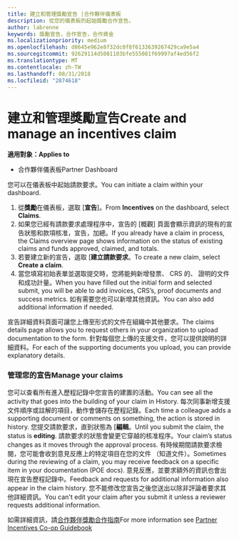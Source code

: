 ```yaml
---
title: 建立和管理獎勵宣告 |合作夥伴儀表板
description: 從您的儀表板的起始獎勵合作宣告。
author: labrenne
keywords: 獎勵宣告，合作宣告，合作資金
ms.localizationpriority: medium
ms.openlocfilehash: d8645e962e8f32dc0f8f6133639267429ca9e5a4
ms.sourcegitcommit: 92629114d5081103bfe555081f69997af4ed56f2
ms.translationtype: MT
ms.contentlocale: zh-TW
ms.lasthandoff: 08/31/2018
ms.locfileid: "2874618"
---
```

# <a name="create-and-manage-an-incentives-claim"></a><span data-ttu-id="8cde7-104">建立和管理獎勵宣告</span><span class="sxs-lookup"><span data-stu-id="8cde7-104">Create and manage an incentives claim</span></span>

**<span data-ttu-id="8cde7-105">適用對象：</span><span class="sxs-lookup"><span data-stu-id="8cde7-105">Applies to</span></span>**
- <span data-ttu-id="8cde7-106">合作夥伴儀表板</span><span class="sxs-lookup"><span data-stu-id="8cde7-106">Partner Dashboard</span></span>

<span data-ttu-id="8cde7-107">您可以在儀表板中起始請款要求。</span><span class="sxs-lookup"><span data-stu-id="8cde7-107">You can initiate a claim within your dashboard.</span></span> 

1. <span data-ttu-id="8cde7-108">從**獎勵**在儀表板，選取 [**宣告**]。</span><span class="sxs-lookup"><span data-stu-id="8cde7-108">From **Incentives** on the dashboard, select **Claims**.</span></span>
2.  <span data-ttu-id="8cde7-109">如果您已經有請款要求處理程序中，宣告的 [概觀] 頁面會顯示資訊的現有的宣告狀態和款項核准，宣告，加總。</span><span class="sxs-lookup"><span data-stu-id="8cde7-109">If you already have a claim in process, the Claims overview page shows information on the status of existing claims and funds approved, claimed, and totals.</span></span>
3.  <span data-ttu-id="8cde7-110">若要建立新的宣告，選取 [**建立請款要求**。</span><span class="sxs-lookup"><span data-stu-id="8cde7-110">To create a new claim, select **Create a claim**.</span></span>
4.  <span data-ttu-id="8cde7-111">當您填寫初始表單並選取提交時，您將能夠新增發票、 CRS 的、 證明的文件和成功計量。</span><span class="sxs-lookup"><span data-stu-id="8cde7-111">When you have filled out the initial form and selected submit, you will be able to add invoices, CRS’s, proof documents and success metrics.</span></span> <span data-ttu-id="8cde7-112">如有需要您也可以新增其他資訊。</span><span class="sxs-lookup"><span data-stu-id="8cde7-112">You can also add additional information if needed.</span></span>

<span data-ttu-id="8cde7-113">宣告詳細資料頁面可讓您上傳至形式的文件在組織中其他要求。</span><span class="sxs-lookup"><span data-stu-id="8cde7-113">The claims details page allows you to request others in your organization to upload documentation to the form.</span></span> <span data-ttu-id="8cde7-114">針對每個您上傳的支援文件，您可以提供說明的詳細資料。</span><span class="sxs-lookup"><span data-stu-id="8cde7-114">For each of the supporting documents you upload, you can provide explanatory details.</span></span> 

### <a name="manage-your-claims"></a><span data-ttu-id="8cde7-115">管理您的宣告</span><span class="sxs-lookup"><span data-stu-id="8cde7-115">Manage your claims</span></span>

<span data-ttu-id="8cde7-116">您可以查看所有進入歷程記錄中您宣告的建置的活動。</span><span class="sxs-lookup"><span data-stu-id="8cde7-116">You can see all the activity that goes into the building of your claim in History.</span></span> <span data-ttu-id="8cde7-117">每次同事新增支援文件順序或註解的項目，動作會儲存在歷程記錄。</span><span class="sxs-lookup"><span data-stu-id="8cde7-117">Each time a colleague adds a supporting document or comments on something, the action is stored in history.</span></span> <span data-ttu-id="8cde7-118">您提交請款要求，直到狀態為 [**編輯**。</span><span class="sxs-lookup"><span data-stu-id="8cde7-118">Until you submit the claim, the status is **editing**.</span></span> <span data-ttu-id="8cde7-119">請款要求的狀態會變更它穿越的核准程序。</span><span class="sxs-lookup"><span data-stu-id="8cde7-119">Your claim’s status changes as it moves through the approval process.</span></span> <span data-ttu-id="8cde7-120">有時候期間請款要求檢閱，您可能會收到意見反應上的特定項目在您的文件 （知道文件）。</span><span class="sxs-lookup"><span data-stu-id="8cde7-120">Sometimes during the reviewing of a claim, you may receive feedback on a specific item in your documentation (POE docs).</span></span> <span data-ttu-id="8cde7-121">意見反應，並要求額外的資訊也會出現在宣告歷程記錄中。</span><span class="sxs-lookup"><span data-stu-id="8cde7-121">Feedback and requests for additional information also appear in the claim history.</span></span> <span data-ttu-id="8cde7-122">您不能修改您宣告之後您送出以除非評論者要求其他詳細資訊。</span><span class="sxs-lookup"><span data-stu-id="8cde7-122">You can't edit your claim after you submit it unless a reviewer requests additional information.</span></span>

<span data-ttu-id="8cde7-123">如需詳細資訊，請[合作夥伴獎勵合作指南](https://assets.microsoft.com/coop-guidebook.pdf)</span><span class="sxs-lookup"><span data-stu-id="8cde7-123">For more information see [Partner Incentives Co-op Guidebook](https://assets.microsoft.com/coop-guidebook.pdf)</span></span>
